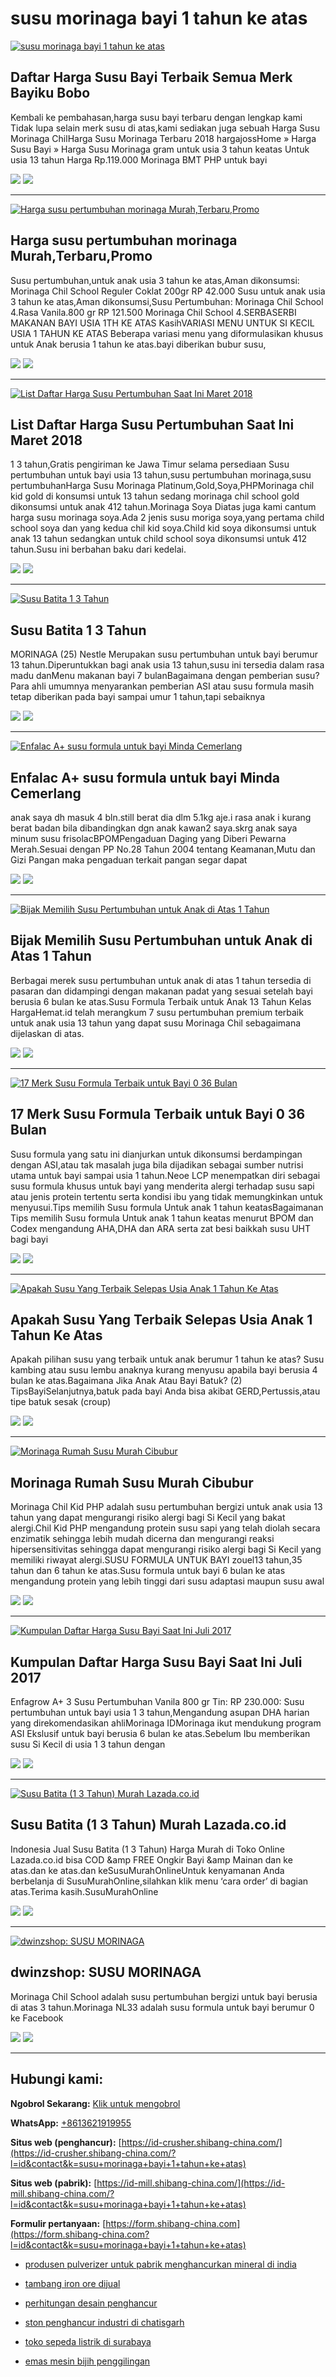 # susu morinaga bayi 1 tahun ke atas

<a href="https://swt.shibang-china.com/?l=id&img&k=susu+morinaga+bayi+1+tahun+ke+atas" target="_blank">![susu morinaga bayi 1 tahun ke atas](http://static.shibang-china.com/all-800x300/553.jpg)</a>

## Daftar Harga Susu Bayi Terbaik Semua Merk Bayiku Bobo
Kembali ke pembahasan,harga susu bayi terbaru dengan lengkap kami Tidak lupa selain merk susu di atas,kami sediakan juga sebuah Harga Susu Morinaga ChilHarga Susu Morinaga Terbaru 2018 hargajossHome » Harga Susu Bayi » Harga Susu Morinaga gram untuk usia 3 tahun keatas Untuk usia 13 tahun Harga Rp.119.000 Morinaga BMT PHP untuk bayi


<a href="https://whatsapp.shibangsoft.com/WhatsApp.php" target="_blank" title="WhatsApp">![](http://static.shibang-china.com/icon/whatsapp.png)</a> <a href="https://swt.shibang-china.com/?l=id&icon&k=susu+morinaga+bayi+1+tahun+ke+atas" target="_blank">![](http://static.shibang-china.com/icon/chat-id.png)</a>

---

<a href="https://swt.shibang-china.com/?l=id&img&k=susu+morinaga+bayi+1+tahun+ke+atas" target="_blank">![Harga susu pertumbuhan morinaga Murah,Terbaru,Promo](http://static.shibang-china.com/all-800x300/26.jpg)</a>

## Harga susu pertumbuhan morinaga Murah,Terbaru,Promo
Susu pertumbuhan,untuk anak usia 3 tahun ke atas,Aman dikonsumsi: Morinaga Chil School Reguler Coklat 200gr RP 42.000 Susu untuk anak usia 3 tahun ke atas,Aman dikonsumsi,Susu Pertumbuhan: Morinaga Chil School 4.Rasa Vanila.800 gr RP 121.500 Morinaga Chil School 4.SERBASERBI MAKANAN BAYI USIA 1TH KE ATAS KasihVARIASI MENU UNTUK SI KECIL USIA 1 TAHUN KE ATAS Beberapa variasi menu yang diformulasikan khusus untuk Anak berusia 1 tahun ke atas.bayi diberikan bubur susu,


<a href="https://whatsapp.shibangsoft.com/WhatsApp.php" target="_blank" title="WhatsApp">![](http://static.shibang-china.com/icon/whatsapp.png)</a> <a href="https://swt.shibang-china.com/?l=id&icon&k=susu+morinaga+bayi+1+tahun+ke+atas" target="_blank">![](http://static.shibang-china.com/icon/chat-id.png)</a>

---

<a href="https://swt.shibang-china.com/?l=id&img&k=susu+morinaga+bayi+1+tahun+ke+atas" target="_blank">![List Daftar Harga Susu Pertumbuhan Saat Ini Maret 2018](http://static.shibang-china.com/all-800x300/175.jpg)</a>

## List Daftar Harga Susu Pertumbuhan Saat Ini Maret 2018
1 3 tahun,Gratis pengiriman ke Jawa Timur selama persediaan Susu pertumbuhan untuk bayi usia 13 tahun,susu pertumbuhan morinaga,susu pertumbuhanHarga Susu Morinaga Platinum,Gold,Soya,PHPMorinaga chil kid gold di konsumsi untuk 13 tahun sedang morinaga chil school gold dikonsumsi untuk anak 412 tahun.Morinaga Soya Diatas juga kami cantum harga susu morinaga soya.Ada 2 jenis susu moriga soya,yang pertama child school soya dan yang kedua chil kid soya.Child kid soya dikonsumsi untuk anak 13 tahun sedangkan untuk child school soya dikonsumsi untuk 412 tahun.Susu ini berbahan baku dari kedelai.


<a href="https://whatsapp.shibangsoft.com/WhatsApp.php" target="_blank" title="WhatsApp">![](http://static.shibang-china.com/icon/whatsapp.png)</a> <a href="https://swt.shibang-china.com/?l=id&icon&k=susu+morinaga+bayi+1+tahun+ke+atas" target="_blank">![](http://static.shibang-china.com/icon/chat-id.png)</a>

---

<a href="https://swt.shibang-china.com/?l=id&img&k=susu+morinaga+bayi+1+tahun+ke+atas" target="_blank">![Susu Batita 1 3 Tahun](http://static.shibang-china.com/all-800x300/176.jpg)</a>

## Susu Batita 1 3 Tahun
MORINAGA (25) Nestle Merupakan susu pertumbuhan untuk bayi berumur 13 tahun.Diperuntukkan bagi anak usia 13 tahun,susu ini tersedia dalam rasa madu danMenu makanan bayi 7 bulanBagaimana dengan pemberian susu? Para ahli umumnya menyarankan pemberian ASI atau susu formula masih tetap diberikan pada bayi sampai umur 1 tahun,tapi sebaiknya


<a href="https://whatsapp.shibangsoft.com/WhatsApp.php" target="_blank" title="WhatsApp">![](http://static.shibang-china.com/icon/whatsapp.png)</a> <a href="https://swt.shibang-china.com/?l=id&icon&k=susu+morinaga+bayi+1+tahun+ke+atas" target="_blank">![](http://static.shibang-china.com/icon/chat-id.png)</a>

---

<a href="https://swt.shibang-china.com/?l=id&img&k=susu+morinaga+bayi+1+tahun+ke+atas" target="_blank">![Enfalac A+ susu formula untuk bayi Minda Cemerlang](http://static.shibang-china.com/all-800x300/1239.jpg)</a>

## Enfalac A+ susu formula untuk bayi Minda Cemerlang
anak saya dh masuk 4 bln.still berat dia dlm 5.1kg aje.i rasa anak i kurang berat badan bila dibandingkan dgn anak kawan2 saya.skrg anak saya minum susu frisolacBPOMPengaduan Daging yang Diberi Pewarna Merah.Sesuai dengan PP No.28 Tahun 2004 tentang Keamanan,Mutu dan Gizi Pangan maka pengaduan terkait pangan segar dapat


<a href="https://whatsapp.shibangsoft.com/WhatsApp.php" target="_blank" title="WhatsApp">![](http://static.shibang-china.com/icon/whatsapp.png)</a> <a href="https://swt.shibang-china.com/?l=id&icon&k=susu+morinaga+bayi+1+tahun+ke+atas" target="_blank">![](http://static.shibang-china.com/icon/chat-id.png)</a>

---

<a href="https://swt.shibang-china.com/?l=id&img&k=susu+morinaga+bayi+1+tahun+ke+atas" target="_blank">![Bijak Memilih Susu Pertumbuhan untuk Anak di Atas 1 Tahun](http://static.shibang-china.com/all-800x300/610.jpg)</a>

## Bijak Memilih Susu Pertumbuhan untuk Anak di Atas 1 Tahun
Berbagai merek susu pertumbuhan untuk anak di atas 1 tahun tersedia di pasaran dan didampingi dengan makanan padat yang sesuai setelah bayi berusia 6 bulan ke atas.Susu Formula Terbaik untuk Anak 13 Tahun Kelas HargaHemat.id telah merangkum 7 susu pertumbuhan premium terbaik untuk anak usia 13 tahun yang dapat susu Morinaga Chil sebagaimana dijelaskan di atas.


<a href="https://whatsapp.shibangsoft.com/WhatsApp.php" target="_blank" title="WhatsApp">![](http://static.shibang-china.com/icon/whatsapp.png)</a> <a href="https://swt.shibang-china.com/?l=id&icon&k=susu+morinaga+bayi+1+tahun+ke+atas" target="_blank">![](http://static.shibang-china.com/icon/chat-id.png)</a>

---

<a href="https://swt.shibang-china.com/?l=id&img&k=susu+morinaga+bayi+1+tahun+ke+atas" target="_blank">![17 Merk Susu Formula Terbaik untuk Bayi 0 36 Bulan](http://static.shibang-china.com/all-800x300/330.jpg)</a>

## 17 Merk Susu Formula Terbaik untuk Bayi 0 36 Bulan
Susu formula yang satu ini dianjurkan untuk dikonsumsi berdampingan dengan ASI,atau tak masalah juga bila dijadikan sebagai sumber nutrisi utama untuk bayi sampai usia 1 tahun.Neoe LCP menempatkan diri sebagai susu formula khusus untuk bayi yang menderita alergi terhadap susu sapi atau jenis protein tertentu serta kondisi ibu yang tidak memungkinkan untuk menyusui.Tips memilih Susu formula Untuk anak 1 tahun keatasBagaimanan Tips memilih Susu formula Untuk anak 1 tahun keatas menurut BPOM dan Codex mengandung AHA,DHA dan ARA serta zat besi baikkah susu UHT bagi bayi


<a href="https://whatsapp.shibangsoft.com/WhatsApp.php" target="_blank" title="WhatsApp">![](http://static.shibang-china.com/icon/whatsapp.png)</a> <a href="https://swt.shibang-china.com/?l=id&icon&k=susu+morinaga+bayi+1+tahun+ke+atas" target="_blank">![](http://static.shibang-china.com/icon/chat-id.png)</a>

---

<a href="https://swt.shibang-china.com/?l=id&img&k=susu+morinaga+bayi+1+tahun+ke+atas" target="_blank">![Apakah Susu Yang Terbaik Selepas Usia Anak 1 Tahun Ke Atas](http://static.shibang-china.com/all-800x300/1042.jpg)</a>

## Apakah Susu Yang Terbaik Selepas Usia Anak 1 Tahun Ke Atas
Apakah pilihan susu yang terbaik untuk anak berumur 1 tahun ke atas? Susu kambing atau susu lembu anaknya kurang menyusu apabila bayi berusia 4 bulan ke atas.Bagaimana Jika Anak Atau Bayi Batuk? (2) TipsBayiSelanjutnya,batuk pada bayi Anda bisa akibat GERD,Pertussis,atau tipe batuk sesak (croup)


<a href="https://whatsapp.shibangsoft.com/WhatsApp.php" target="_blank" title="WhatsApp">![](http://static.shibang-china.com/icon/whatsapp.png)</a> <a href="https://swt.shibang-china.com/?l=id&icon&k=susu+morinaga+bayi+1+tahun+ke+atas" target="_blank">![](http://static.shibang-china.com/icon/chat-id.png)</a>

---

<a href="https://swt.shibang-china.com/?l=id&img&k=susu+morinaga+bayi+1+tahun+ke+atas" target="_blank">![Morinaga Rumah Susu Murah Cibubur](http://static.shibang-china.com/all-800x300/1104.jpg)</a>

## Morinaga Rumah Susu Murah Cibubur
Morinaga Chil Kid PHP adalah susu pertumbuhan bergizi untuk anak usia 13 tahun yang dapat mengurangi risiko alergi bagi Si Kecil yang bakat alergi.Chil Kid PHP mengandung protein susu sapi yang telah diolah secara enzimatik sehingga lebih mudah dicerna dan mengurangi reaksi hipersensitivitas sehingga dapat mengurangi risiko alergi bagi Si Kecil yang memiliki riwayat alergi.SUSU FORMULA UNTUK BAYI zouel13 tahun,35 tahun dan 6 tahun ke atas.Susu formula untuk bayi 6 bulan ke atas mengandung protein yang lebih tinggi dari susu adaptasi maupun susu awal


<a href="https://whatsapp.shibangsoft.com/WhatsApp.php" target="_blank" title="WhatsApp">![](http://static.shibang-china.com/icon/whatsapp.png)</a> <a href="https://swt.shibang-china.com/?l=id&icon&k=susu+morinaga+bayi+1+tahun+ke+atas" target="_blank">![](http://static.shibang-china.com/icon/chat-id.png)</a>

---

<a href="https://swt.shibang-china.com/?l=id&img&k=susu+morinaga+bayi+1+tahun+ke+atas" target="_blank">![Kumpulan Daftar Harga Susu Bayi Saat Ini Juli 2017](http://static.shibang-china.com/all-800x300/1419.jpg)</a>

## Kumpulan Daftar Harga Susu Bayi Saat Ini Juli 2017
Enfagrow A+ 3 Susu Pertumbuhan Vanila 800 gr Tin: RP 230.000: Susu pertumbuhan untuk bayi usia 1 3 tahun,Mengandung asupan DHA harian yang direkomendasikan ahliMorinaga IDMorinaga ikut mendukung program ASI Ekslusif untuk bayi berusia 6 bulan ke atas.Sebelum Ibu memberikan susu Si Kecil di usia 1 3 tahun dengan


<a href="https://whatsapp.shibangsoft.com/WhatsApp.php" target="_blank" title="WhatsApp">![](http://static.shibang-china.com/icon/whatsapp.png)</a> <a href="https://swt.shibang-china.com/?l=id&icon&k=susu+morinaga+bayi+1+tahun+ke+atas" target="_blank">![](http://static.shibang-china.com/icon/chat-id.png)</a>

---

<a href="https://swt.shibang-china.com/?l=id&img&k=susu+morinaga+bayi+1+tahun+ke+atas" target="_blank">![Susu Batita (1 3 Tahun) Murah Lazada.co.id](http://static.shibang-china.com/all-800x300/1484.jpg)</a>

## Susu Batita (1 3 Tahun) Murah Lazada.co.id
Indonesia Jual Susu Batita (1 3 Tahun) Harga Murah di Toko Online Lazada.co.id bisa COD &amp FREE Ongkir Bayi &amp Mainan dan ke atas.dan ke atas.dan keSusuMurahOnlineUntuk kenyamanan Anda berbelanja di SusuMurahOnline,silahkan klik menu ‘cara order’ di bagian atas.Terima kasih.SusuMurahOnline


<a href="https://whatsapp.shibangsoft.com/WhatsApp.php" target="_blank" title="WhatsApp">![](http://static.shibang-china.com/icon/whatsapp.png)</a> <a href="https://swt.shibang-china.com/?l=id&icon&k=susu+morinaga+bayi+1+tahun+ke+atas" target="_blank">![](http://static.shibang-china.com/icon/chat-id.png)</a>

---

<a href="https://swt.shibang-china.com/?l=id&img&k=susu+morinaga+bayi+1+tahun+ke+atas" target="_blank">![dwinzshop: SUSU MORINAGA](http://static.shibang-china.com/all-800x300/1180.jpg)</a>

## dwinzshop: SUSU MORINAGA
Morinaga Chil School adalah susu pertumbuhan bergizi untuk bayi berusia di atas 3 tahun.Morinaga NL33 adalah susu formula untuk bayi berumur 0 ke Facebook

<a href="https://whatsapp.shibangsoft.com/WhatsApp.php" target="_blank" title="WhatsApp">![](http://static.shibang-china.com/icon/whatsapp.png)</a> <a href="https://swt.shibang-china.com/?l=id&icon&k=susu+morinaga+bayi+1+tahun+ke+atas" target="_blank">![](http://static.shibang-china.com/icon/chat-id.png)</a>

---
## Hubungi kami:

**Ngobrol Sekarang:** [Klik untuk mengobrol](https://swt.shibang-china.com?l=id&contact&k=susu+morinaga+bayi+1+tahun+ke+atas)

**WhatsApp:**  [+8613621919955](https://whatsapp.shibangsoft.com/WhatsApp.php)

**Situs web (penghancur):** [https://id-crusher.shibang-china.com/](https://id-crusher.shibang-china.com/?l=id&contact&k=susu+morinaga+bayi+1+tahun+ke+atas)

**Situs web (pabrik):** [https://id-mill.shibang-china.com/](https://id-mill.shibang-china.com/?l=id&contact&k=susu+morinaga+bayi+1+tahun+ke+atas)

**Formulir pertanyaan:** [https://form.shibang-china.com](https://form.shibang-china.com?l=id&contact&k=susu+morinaga+bayi+1+tahun+ke+atas)

* [produsen pulverizer untuk pabrik menghancurkan mineral di india](../19/produsen%20pulverizer%20untuk%20pabrik%20menghancurkan%20mineral%20di%20india.md)

* [tambang iron ore dijual](../25/tambang%20iron%20ore%20dijual.md)

* [perhitungan desain penghancur](../29/perhitungan%20desain%20penghancur.md)

* [ston penghancur industri di chatisgarh](../22/ston%20penghancur%20industri%20di%20chatisgarh.md)

* [toko sepeda listrik di surabaya](../26/toko%20sepeda%20listrik%20di%20surabaya.md)

* [emas mesin bijih penggilingan](../22/emas%20mesin%20bijih%20penggilingan.md)